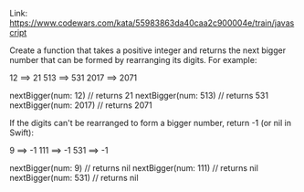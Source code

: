 Link: https://www.codewars.com/kata/55983863da40caa2c900004e/train/javascript

Create a function that takes a positive integer and returns the next bigger number that can be formed by rearranging its digits. For example:

12 ==> 21
513 ==> 531
2017 ==> 2071

nextBigger(num: 12)   // returns 21
nextBigger(num: 513)  // returns 531
nextBigger(num: 2017) // returns 2071

If the digits can't be rearranged to form a bigger number, return -1 (or nil in Swift):

9 ==> -1
111 ==> -1
531 ==> -1

nextBigger(num: 9)   // returns nil
nextBigger(num: 111) // returns nil
nextBigger(num: 531) // returns nil